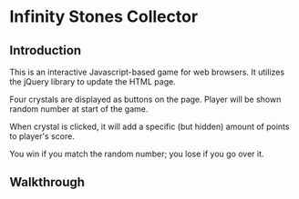 # Infinity Stones Collector

## Introduction

This is an interactive Javascript-based game for web browsers. It utilizes the jQuery library to update the HTML page.

Four crystals are displayed as buttons on the page. Player will be shown random number at start of the game.

When crystal is clicked, it will add a specific (but hidden) amount of points to player's score.

You win if you match the random number; you lose if you go over it.

## Walkthrough

